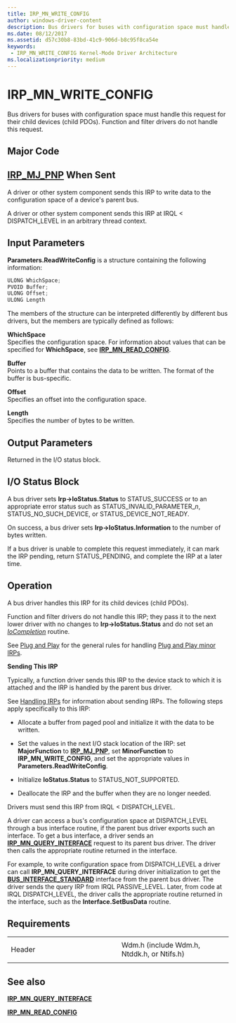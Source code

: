 ```yaml
---
title: IRP_MN_WRITE_CONFIG
author: windows-driver-content
description: Bus drivers for buses with configuration space must handle this request for their child devices (child PDOs). Function and filter drivers do not handle this request.
ms.date: 08/12/2017
ms.assetid: d57c30b8-83bd-41c9-906d-b8c95f8ca54e
keywords:
 - IRP_MN_WRITE_CONFIG Kernel-Mode Driver Architecture
ms.localizationpriority: medium
---
```


# IRP\_MN\_WRITE\_CONFIG


Bus drivers for buses with configuration space must handle this request for their child devices (child PDOs). Function and filter drivers do not handle this request.

Major Code
----------

[**IRP\_MJ\_PNP**](irp-mj-pnp.md)
When Sent
---------

A driver or other system component sends this IRP to write data to the configuration space of a device's parent bus.

A driver or other system component sends this IRP at IRQL &lt; DISPATCH\_LEVEL in an arbitrary thread context.

## Input Parameters


**Parameters.ReadWriteConfig** is a structure containing the following information:

```cpp
ULONG WhichSpace;
PVOID Buffer;
ULONG Offset;
ULONG Length
```

The members of the structure can be interpreted differently by different bus drivers, but the members are typically defined as follows:

<a href="" id="whichspace"></a>**WhichSpace**  
Specifies the configuration space. For information about values that can be specified for **WhichSpace**, see [**IRP\_MN\_READ\_CONFIG**](irp-mn-read-config.md).

<a href="" id="buffer"></a>**Buffer**  
Points to a buffer that contains the data to be written. The format of the buffer is bus-specific.

<a href="" id="offset"></a>**Offset**  
Specifies an offset into the configuration space.

<a href="" id="length"></a>**Length**  
Specifies the number of bytes to be written.

## Output Parameters


Returned in the I/O status block.

## I/O Status Block


A bus driver sets **Irp-&gt;IoStatus.Status** to STATUS\_SUCCESS or to an appropriate error status such as STATUS\_INVALID\_PARAMETER\_*n*, STATUS\_NO\_SUCH\_DEVICE, or STATUS\_DEVICE\_NOT\_READY.

On success, a bus driver sets **Irp-&gt;IoStatus.Information** to the number of bytes written.

If a bus driver is unable to complete this request immediately, it can mark the IRP pending, return STATUS\_PENDING, and complete the IRP at a later time.

Operation
---------

A bus driver handles this IRP for its child devices (child PDOs).

Function and filter drivers do not handle this IRP; they pass it to the next lower driver with no changes to **Irp-&gt;IoStatus.Status** and do not set an [*IoCompletion*](https://msdn.microsoft.com/library/windows/hardware/ff548354) routine.

See [Plug and Play](https://msdn.microsoft.com/library/windows/hardware/ff547125) for the general rules for handling [Plug and Play minor IRPs](plug-and-play-minor-irps.md).

**Sending This IRP**

Typically, a function driver sends this IRP to the device stack to which it is attached and the IRP is handled by the parent bus driver.

See [Handling IRPs](https://msdn.microsoft.com/library/windows/hardware/ff546847) for information about sending IRPs. The following steps apply specifically to this IRP:

-   Allocate a buffer from paged pool and initialize it with the data to be written.

-   Set the values in the next I/O stack location of the IRP: set **MajorFunction** to [**IRP\_MJ\_PNP**](irp-mj-pnp.md), set **MinorFunction** to **IRP\_MN\_WRITE\_CONFIG**, and set the appropriate values in **Parameters.ReadWriteConfig**.

-   Initialize **IoStatus.Status** to STATUS\_NOT\_SUPPORTED.

-   Deallocate the IRP and the buffer when they are no longer needed.

Drivers must send this IRP from IRQL &lt; DISPATCH\_LEVEL.

A driver can access a bus's configuration space at DISPATCH\_LEVEL through a bus interface routine, if the parent bus driver exports such an interface. To get a bus interface, a driver sends an [**IRP\_MN\_QUERY\_INTERFACE**](irp-mn-query-interface.md) request to its parent bus driver. The driver then calls the appropriate routine returned in the interface.

For example, to write configuration space from DISPATCH\_LEVEL a driver can call **IRP\_MN\_QUERY\_INTERFACE** during driver initialization to get the [**BUS\_INTERFACE\_STANDARD**](https://msdn.microsoft.com/library/windows/hardware/ff540707) interface from the parent bus driver. The driver sends the query IRP from IRQL PASSIVE\_LEVEL. Later, from code at IRQL DISPATCH\_LEVEL, the driver calls the appropriate routine returned in the interface, such as the **Interface.SetBusData** routine.

Requirements
------------

<table>
<colgroup>
<col width="50%" />
<col width="50%" />
</colgroup>
<tbody>
<tr class="odd">
<td><p>Header</p></td>
<td>Wdm.h (include Wdm.h, Ntddk.h, or Ntifs.h)</td>
</tr>
</tbody>
</table>

## See also


[**IRP\_MN\_QUERY\_INTERFACE**](irp-mn-query-interface.md)

[**IRP\_MN\_READ\_CONFIG**](irp-mn-read-config.md)

 

 




